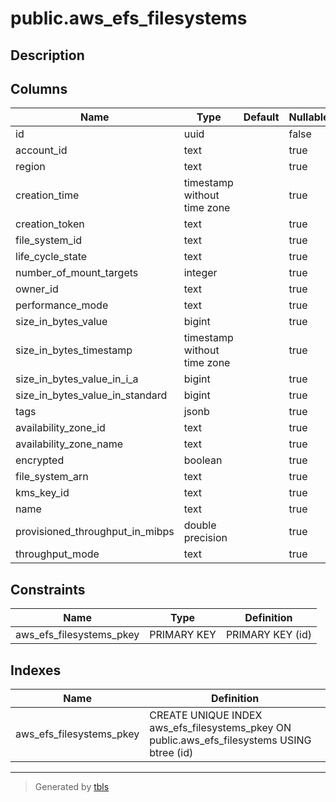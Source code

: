 # public.aws_efs_filesystems

## Description

## Columns

| Name | Type | Default | Nullable | Children | Parents | Comment |
| ---- | ---- | ------- | -------- | -------- | ------- | ------- |
| id | uuid |  | false |  |  |  |
| account_id | text |  | true |  |  |  |
| region | text |  | true |  |  |  |
| creation_time | timestamp without time zone |  | true |  |  |  |
| creation_token | text |  | true |  |  |  |
| file_system_id | text |  | true |  |  |  |
| life_cycle_state | text |  | true |  |  |  |
| number_of_mount_targets | integer |  | true |  |  |  |
| owner_id | text |  | true |  |  |  |
| performance_mode | text |  | true |  |  |  |
| size_in_bytes_value | bigint |  | true |  |  |  |
| size_in_bytes_timestamp | timestamp without time zone |  | true |  |  |  |
| size_in_bytes_value_in_i_a | bigint |  | true |  |  |  |
| size_in_bytes_value_in_standard | bigint |  | true |  |  |  |
| tags | jsonb |  | true |  |  |  |
| availability_zone_id | text |  | true |  |  |  |
| availability_zone_name | text |  | true |  |  |  |
| encrypted | boolean |  | true |  |  |  |
| file_system_arn | text |  | true |  |  |  |
| kms_key_id | text |  | true |  |  |  |
| name | text |  | true |  |  |  |
| provisioned_throughput_in_mibps | double precision |  | true |  |  |  |
| throughput_mode | text |  | true |  |  |  |

## Constraints

| Name | Type | Definition |
| ---- | ---- | ---------- |
| aws_efs_filesystems_pkey | PRIMARY KEY | PRIMARY KEY (id) |

## Indexes

| Name | Definition |
| ---- | ---------- |
| aws_efs_filesystems_pkey | CREATE UNIQUE INDEX aws_efs_filesystems_pkey ON public.aws_efs_filesystems USING btree (id) |

---

> Generated by [tbls](https://github.com/k1LoW/tbls)
